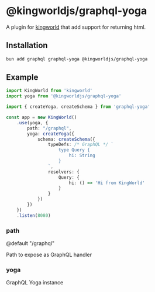 # @kingworldjs/graphql-yoga
A plugin for [kingworld](https://github.com/saltyaom/kingworld) that add support for returning html.

## Installation
```bash
bun add graphql graphql-yoga @kingworldjs/graphql-yoga
```

## Example
```typescript
import KingWorld from 'kingworld'
import yoga from '@kingworldjs/graphql-yoga'

import { createYoga, createSchema } from 'graphql-yoga'

const app = new KingWorld()
    .use(yoga, {
        path: "/graphql",
        yoga: createYoga({
            schema: createSchema({
                typeDefs: /* GraphQL */ `
                    type Query {
                        hi: String
                    }
                `,
                resolvers: {
                    Query: {
                        hi: () => 'Hi from KingWorld'
                    }
                }
            })
        })
    })
    .listen(8080)
```
### path
@default "/graphql"

Path to expose as GraphQL handler

### yoga
GraphQL Yoga instance
